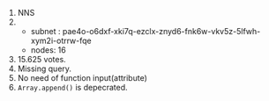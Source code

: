 1. NNS
2.  * subnet : pae4o-o6dxf-xki7q-ezclx-znyd6-fnk6w-vkv5z-5lfwh-xym2i-otrrw-fqe
    * nodes: 16
3. 15.625 votes.
4. Missing query.
5. No need of function input(attribute)
6. `Array.append()` is depecrated.